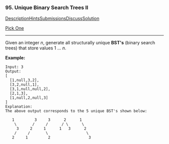### 95. Unique Binary Search Trees II

[Description](https://leetcode.com/problems/unique-binary-search-trees-ii/description/)[Hints](https://leetcode.com/problems/unique-binary-search-trees-ii/hints/)[Submissions](https://leetcode.com/problems/unique-binary-search-trees-ii/submissions/)[Discuss](https://leetcode.com/problems/unique-binary-search-trees-ii/discuss/)[Solution](https://leetcode.com/problems/unique-binary-search-trees-ii/solution/)

[Pick One](https://leetcode.com/problems/random-one-question/)

------

Given an integer *n*, generate all structurally unique **BST's** (binary search trees) that store values 1 ... *n*.

**Example:**

```
Input: 3
Output:
[
  [1,null,3,2],
  [3,2,null,1],
  [3,1,null,null,2],
  [2,1,3],
  [1,null,2,null,3]
]
Explanation:
The above output corresponds to the 5 unique BST's shown below:

   1         3     3      2      1
    \       /     /      / \      \
     3     2     1      1   3      2
    /     /       \                 \
   2     1         2                 3
```